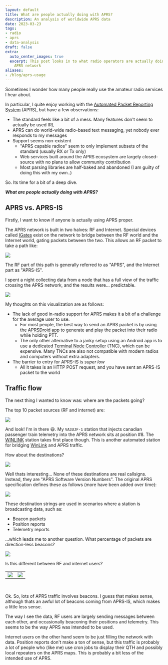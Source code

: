 ```yaml
---
layout: default
title: What are people actually doing with APRS?
description: An analysis of worldwide APRS data
date: 2023-03-23
tags:
- radio
- aprs
- data-analysis
draft: false
extra:
  auto_center_images: true
  excerpt: This post looks in to what radio operators are actually doing with the
    APRS network
aliases:
- /blog/aprs-usage
---
```


Sometimes I wonder how many people really use the amateur radio services I hear about.

In particular, I quite enjoy working with the [Automated Packet Reporting System](https://en.wikipedia.org/wiki/Automatic_Packet_Reporting_System) (APRS), but have a few observations:

- The standard feels like a bit of a mess. Many features don't seem to actually be used IRL
- APRS can do world-wide radio-based text messaging, yet nobody ever responds to my messages
- Support seems non-existent
  - "APRS capable radios" seem to only implement subsets of the standard (usually RX or Tx only)
  - Web services built around the APRS ecosystem are largely closed-source with no plans to allow community contribution
  - Most parsing libraries are half-baked and abandoned (I am guilty of doing this with my own..)

So. Its time for a bit of a deep dive.

***What are people actually doing with APRS?***

## APRS vs. APRS-IS

Firstly, I want to know if anyone is actually using APRS proper. 

The APRS network is built in two halves: RF and Internet. Special devices called [IGates](http://www.aprs-is.net/IGating.aspx) exist on the network to bridge between the RF world and the Internet world, gating packets between the two. This allows an RF packet to take a path like:

![](/assets/blog/aprs-usage/igate_graphic.svg)

The RF part of this path is generally referred to as "APRS", and the Internet part as "APRS-IS".

I spent a night collecting data from a node that has a full view of the traffic crossing the APRS network, and the results were... predictable.

![](/assets/blog/aprs-usage/internet_vs_rf.png)

My thoughts on this visualization are as follows:

- The lack of good in-radio support for APRS makes it a bit of a challenge for the average user to use.
  - For most people, the best way to send an APRS packet is by using the [APRSDroid app](https://aprsdroid.org/) to generate and play the packet into their radio while holding PTT.
  - The only other alternative to a janky setup using an Android app is to use a dedicated [Terminal Node Controller](https://en.wikipedia.org/wiki/Terminal_node_controller) (TNC), which can be expensive. Many TNCs are also not compatible with modern radios and computers without extra adapters.
- The barrier to entry for APRS-IS is *super low*
  - All it takes is an HTTP POST request, and you have sent an APRS-IS packet to the world

## Traffic flow

The next thing I wanted to know was: where are the packets going?

The top 10 packet sources (RF and internet) are:

![](/assets/blog/aprs-usage/top_10_sources.png)

And look! I'm in there :laughing:. My `VA3UJF-1` station that injects canadian passenger train telemetry into the APRS network sits at position #8. The [WINLINK](https://aprs.fi/info/a/Winlink) station takes first place though. This is another automated station for bridging [WinLink](https://winlink.org/) and APRS traffic.

How about the destinations?

![](/assets/blog/aprs-usage/top_10_destinations.png)

Well thats interesting... None of these destinations are real callsigns. Instead, they are "APRS Software Version Numbers". The original APRS specification defines these as follows (more have been added over time):

![](/assets/blog/aprs-usage/aprs_version_numbers.png)

These destination strings are used in scenarios where a station is broadcasting data, such as:

- Beacon packets
- Position reports
- Telemetry reports

...which leads me to another question. What percentage of packets are direction-less beacons?

![](/assets/blog/aprs-usage/beacon_vs_non_beacon.png)

Is this different between RF and internet users?

<table>
    <tr>
        <td><img src="/assets/blog/aprs-usage/beacon_vs_non_beacon_inet.png"></td>
        <td><img src="/assets/blog/aprs-usage/beacon_vs_non_beacon_rf.png"></td>
    </tr>
</table>
<br>

Ok. So, lots of APRS traffic involves beacons. I guess that makes sense, although thats an awful lot of beacons coming from APRS-IS, which makes a little less sense.

The way I see the data, RF users are largely sending messages between each other, and occasionally beaconing their positions and telemetry. This seems to be the way APRS was intended to be used.

Internet users on the other hand seem to be just filling the network with data. Position reports don't make a ton of sense, but this traffic is probably a lot of people who (like me) use cron jobs to display their QTH and possibly local repeaters on the APRS maps. This is probably a bit less of the intended use of APRS.
